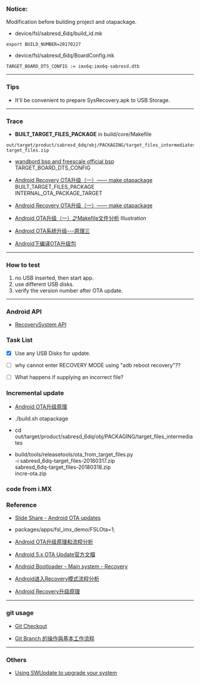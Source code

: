 ### Notice:
Modification before building project and otapackage.   

* device/fsl/sabresd_6dq/build_id.mk
```
export BUILD_NUMBER=20170227
```

* device/fsl/sabresd_6dq/BoardConfig.mk
```
TARGET_BOARD_DTS_CONFIG := imx6q:imx6q-sabresd.dtb
```

---------------------------------------------------------------
### Tips
* It'll be convenient to prepare SysRecovery.apk to USB Storage.


---------------------------------------------------------------
### Trace
* **BUILT_TARGET_FILES_PACKAGE** in build/core/Makefile
```
out/target/product/sabresd_6dq/obj/PACKAGING/target_files_intermediates/sabresd_6dq-target_files.zip
```



* [wandbord bsp and freescale official bsp](http://highaltitudeoolong.blogspot.com/2015/12/)   
  TARGET_BOARD_DTS_CONFIG

* [Android Recovery OTA升级（一）—— make otapackage](https://www.cnblogs.com/cxchanpin/p/7020315.html)    
  BUILT_TARGET_FILES_PACKAGE   
  INTERNAL_OTA_PACKAGE_TARGET

* [Android Recovery OTA升级（一）—— make otapackage](https://blog.csdn.net/wzy_1988/article/details/47056035)

* [Android OTA升级（一）之Makefile文件分析](https://blog.csdn.net/wanshilun/article/details/77852486)
  Illustration
  
* [Android OTA系统升级---原理三](https://blog.csdn.net/darwinlong/article/details/78795912)

* [Android下编译OTA升级包](https://blog.csdn.net/llping2011/article/details/9471913)




---------------------------------------------------------------

### How to test
1. no USB inserted, then start app.
2. use different USB disks.
3. verify the version number after OTA update.



---------------------------------------------------------------
### Android API
* [RecoverySystem API](https://developer.android.com/reference/android/os/RecoverySystem.html)



### Task List
- [x] Use any USB Disks for update.
- [ ] why cannot enter RECOVERY MODE using "adb reboot recovery"??
- [ ] What happens if supplying an incorrect file?




### Incremental update
* [Android OTA升级原理](http://blog.csdn.net/ylyuanlu/article/details/44457691)

* ./build.sh otapackage  

* cd out/target/product/sabresd_6dq/obj/PACKAGING/target_files_intermediates


* build/tools/releasetools/ota_from_target_files.py \
-i sabresd_6dq-target_files-20180317.zip \
sabresd_6dq-target_files-20180318.zip \
incre-ota.zip




### code from i.MX






### Reference
* [Slide Share - Android OTA updates](https://www.slideshare.net/gibsson/android-ota-updates)


* packages/apps/fsl_imx_demo/FSLOta=1;	



* [Android OTA升级原理和流程分析](http://blog.csdn.net/ylyuanlu/article/details/44457605)


* [Android 5.x OTA Update官方文檔](https://read01.com/zh-tw/yy7ny2.html#.Wqs6px9fizc)

* [Android Bootloader - Main system - Recovery](http://blog.csdn.net/llping2011/article/details/9499029)

* [Android进入Recovery模式流程分析](http://ljgabc.github.io/2014/11/14/2014-11-14-Android%E8%BF%9B%E5%85%A5Recovery%E6%A8%A1%E5%BC%8F%E6%B5%81%E7%A8%8B%E5%88%86%E6%9E%90/)


* [Android Recovery升级原理](https://blog.csdn.net/q1183345443/article/details/78042785)


-----------------------------------------------------
### git usage

* [Git Checkout](https://www.atlassian.com/git/tutorials/using-branches/git-checkout)

* [Git Branch 的操作與基本工作流程](https://gogojimmy.net/2012/01/21/how-to-use-git-2-basic-usage-and-worflow/)



-----------------------------------------------------
### Others

* [Using SWUpdate to upgrade your system](https://boundarydevices.com/using-swupdate-upgrade-system/)



